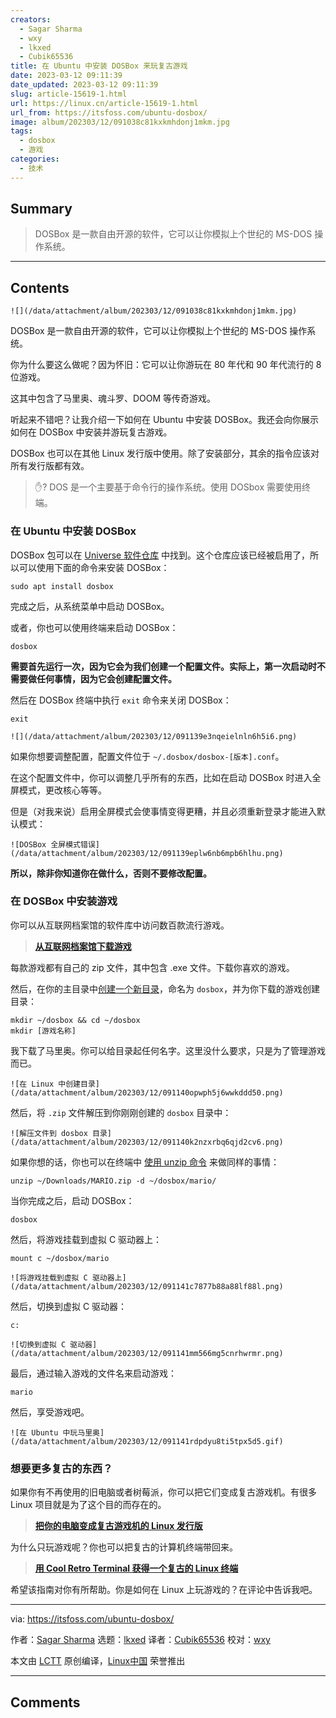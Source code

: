 ```yaml
---
creators:
  - Sagar Sharma
  - wxy
  - lkxed
  - Cubik65536
title: 在 Ubuntu 中安装 DOSBox 来玩复古游戏
date: 2023-03-12 09:11:39
date_updated: 2023-03-12 09:11:39
slug: article-15619-1.html
url: https://linux.cn/article-15619-1.html
url_from: https://itsfoss.com/ubuntu-dosbox/
image: album/202303/12/091038c81kxkmhdonj1mkm.jpg
tags:
  - dosbox
  - 游戏
categories:
  - 技术
---
```


## Summary

> DOSBox 是一款自由开源的软件，它可以让你模拟上个世纪的 MS-DOS 操作系统。

***

<!-- more -->

## Contents

`![](/data/attachment/album/202303/12/091038c81kxkmhdonj1mkm.jpg)`

DOSBox 是一款自由开源的软件，它可以让你模拟上个世纪的 MS-DOS 操作系统。

你为什么要这么做呢？因为怀旧：它可以让你游玩在 80 年代和 90 年代流行的 8 位游戏。

这其中包含了马里奥、魂斗罗、DOOM 等传奇游戏。

听起来不错吧？让我介绍一下如何在 Ubuntu 中安装 DOSBox。我还会向你展示如何在 DOSBox 中安装并游玩复古游戏。

DOSBox 也可以在其他 Linux 发行版中使用。除了安装部分，其余的指令应该对所有发行版都有效。

> 
> ✋? DOS 是一个主要基于命令行的操作系统。使用 DOSbox 需要使用终端。
> 
> 
> 

### 在 Ubuntu 中安装 DOSBox

DOSBox 包可以在 [Universe 软件仓库](https://itsfoss.com/ubuntu-repositories/) 中找到。这个仓库应该已经被启用了，所以可以使用下面的命令来安装 DOSBox：

```shell
sudo apt install dosbox
```

完成之后，从系统菜单中启动 DOSBox。

或者，你也可以使用终端来启动 DOSBox：

```shell
dosbox
```

**需要首先运行一次，因为它会为我们创建一个配置文件。实际上，第一次启动时不需要做任何事情，因为它会创建配置文件。**

然后在 DOSBox 终端中执行 `exit` 命令来关闭 DOSBox：

```shell
exit
```

`![](/data/attachment/album/202303/12/091139e3nqeielnln6h5i6.png)`

如果你想要调整配置，配置文件位于 `~/.dosbox/dosbox-[版本].conf`。

在这个配置文件中，你可以调整几乎所有的东西，比如在启动 DOSBox 时进入全屏模式，更改核心等等。

但是（对我来说）启用全屏模式会使事情变得更糟，并且必须重新登录才能进入默认模式：

`![DOSBox 全屏模式错误](/data/attachment/album/202303/12/091139eplw6nb6mpb6hlhu.png)`

**所以，除非你知道你在做什么，否则不要修改配置。**

### 在 DOSBox 中安装游戏

你可以从互联网档案馆的软件库中访问数百款流行游戏。

> 
> **[从互联网档案馆下载游戏](https://archive.org/details/softwarelibrary_msdos_games?tab=collection&ref=its-foss)**
> 
> 
> 

每款游戏都有自己的 zip 文件，其中包含 .exe 文件。下载你喜欢的游戏。

然后，在你的主目录中[创建一个新目录](https://itsfoss.com/make-directories/)，命名为 `dosbox`，并为你下载的游戏创建目录：

```shell
mkdir ~/dosbox && cd ~/dosbox
mkdir [游戏名称]
```

我下载了马里奥。你可以给目录起任何名字。这里没什么要求，只是为了管理游戏而已。

`![在 Linux 中创建目录](/data/attachment/album/202303/12/091140opwph5j6wwkddd50.png)`

然后，将 `.zip` 文件解压到你刚刚创建的 `dosbox` 目录中：

`![解压文件到 dosbox 目录](/data/attachment/album/202303/12/091140k2nzxrbq6qjd2cv6.png)`

如果你想的话，你也可以在终端中 [使用 unzip 命令](https://learnubuntu.com/unzip-file/?ref=its-foss) 来做同样的事情：

```shell
unzip ~/Downloads/MARIO.zip -d ~/dosbox/mario/
```

当你完成之后，启动 DOSBox：

```shell
dosbox
```

然后，将游戏挂载到虚拟 C 驱动器上：

```shell
mount c ~/dosbox/mario
```

`![将游戏挂载到虚拟 C 驱动器上](/data/attachment/album/202303/12/091141c7877b88a88lf88l.png)`

然后，切换到虚拟 C 驱动器：

```shell
c:
```

`![切换到虚拟 C 驱动器](/data/attachment/album/202303/12/091141mm566mg5cnrhwrmr.png)`

最后，通过输入游戏的文件名来启动游戏：

```shell
mario
```

然后，享受游戏吧。

`![在 Ubuntu 中玩马里奥](/data/attachment/album/202303/12/091141rdpdyu8ti5tpx5d5.gif)`

### 想要更多复古的东西？

如果你有不再使用的旧电脑或者树莓派，你可以把它们变成复古游戏机。有很多 Linux 项目就是为了这个目的而存在的。

> 
> **[把你的电脑变成复古游戏机的 Linux 发行版](https://itsfoss.com/retro-gaming-console-linux-distros/)**
> 
> 
> 

为什么只玩游戏呢？你也可以把复古的计算机终端带回来。

> 
> **[用 Cool Retro Terminal 获得一个复古的 Linux 终端](https://itsfoss.com/cool-retro-term/)**
> 
> 
> 

希望该指南对你有所帮助。你是如何在 Linux 上玩游戏的？在评论中告诉我吧。

---

via: <https://itsfoss.com/ubuntu-dosbox/>

作者：[Sagar Sharma](https://itsfoss.com/author/sagar/) 选题：[lkxed](https://github.com/lkxed/) 译者：[Cubik65536](https://github.com/Cubik65536) 校对：[wxy](https://github.com/wxy)

本文由 [LCTT](https://github.com/LCTT/TranslateProject) 原创编译，[Linux中国](https://linux.cn/) 荣誉推出

***

## Comments
